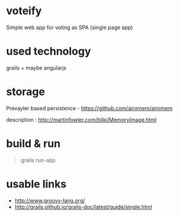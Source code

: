 # voteify
Simple web app for voting as SPA (single page app)

# used technology
grails + maybe angularjs

# storage
Prevayler based persistence - https://github.com/airomem/airomem

description : http://martinfowler.com/bliki/MemoryImage.html

# build & run
> grails
> run-app

# usable links
 * http://www.groovy-lang.org/
 * http://grails.github.io/grails-doc/latest/guide/single.html
